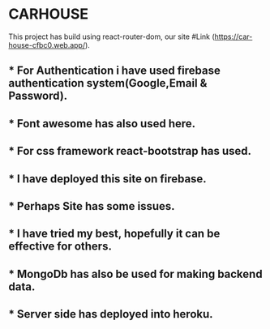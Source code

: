 # CARHOUSE

This project has build using react-router-dom, our site #Link (https://car-house-cfbc0.web.app/).

## * For Authentication i have used firebase authentication system(Google,Email & Password).
## * Font awesome  has also used here.
## * For css framework react-bootstrap has used.
## * I have deployed this site on firebase.
## * Perhaps Site has some issues.
## * I have tried my best, hopefully it can be effective for others.
## * MongoDb has also be used for making backend data.
## * Server side has deployed into heroku.